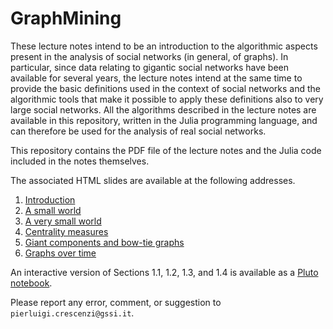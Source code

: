 # GraphMining
These lecture notes intend to be an introduction to the algorithmic aspects present in the analysis of social networks (in general, of graphs). In particular, since data relating to gigantic social networks have been available for several years, the lecture notes intend at the same time to provide the basic definitions used in the context of social networks and the algorithmic tools that make it possible to apply these definitions also to very large social networks. All the algorithms described in the lecture notes are available in this repository, written in the Julia programming language, and can therefore be used for the analysis of real social networks.

This repository contains the PDF file of the lecture notes and the Julia code included in the notes themselves.

The associated HTML slides are available at the following addresses.

1. [Introduction](https://slides.com/piluc/graph-mining-01?token=_epF12dA)
2. [A small world](https://slides.com/piluc/graph-mining-02?token=UEi_dwFF)
3. [A very small world](https://slides.com/piluc/graph-mining-03?token=OA9CLFA-)
4. [Centrality measures](https://slides.com/piluc/graph-mining-04?token=EbBDVttE)
5. [Giant components and bow-tie graphs](https://slides.com/piluc/graph-mining-05?token=uqwkIFfJ)
6. [Graphs over time](https://slides.com/piluc/graph-mining-06?token=Srdg4mHr)

An interactive version of Sections 1.1, 1.2, 1.3, and 1.4 is available as a [Pluto notebook](https://natema.github.io/ECMJ-it/lectures/lezione_4.0.5_graph_mining_by_crescenzi.jl).

Please report any error, comment, or suggestion to `pierluigi.crescenzi@gssi.it`.
